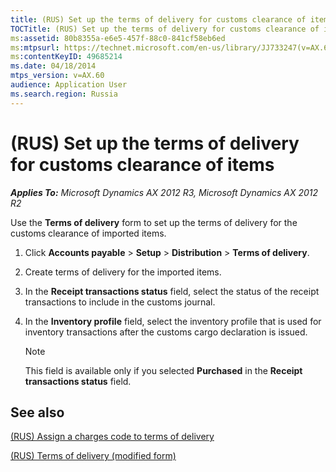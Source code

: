 ```yaml
---
title: (RUS) Set up the terms of delivery for customs clearance of items
TOCTitle: (RUS) Set up the terms of delivery for customs clearance of items
ms:assetid: 80b8355a-e6e5-457f-88c0-841cf58eb6ed
ms:mtpsurl: https://technet.microsoft.com/en-us/library/JJ733247(v=AX.60)
ms:contentKeyID: 49685214
ms.date: 04/18/2014
mtps_version: v=AX.60
audience: Application User
ms.search.region: Russia
---
```


# (RUS) Set up the terms of delivery for customs clearance of items 


_**Applies To:** Microsoft Dynamics AX 2012 R3, Microsoft Dynamics AX 2012 R2_

Use the **Terms of delivery** form to set up the terms of delivery for the customs clearance of imported items.

1.  Click **Accounts payable** \> **Setup** \> **Distribution** \> **Terms of delivery**.

2.  Create terms of delivery for the imported items.

3.  In the **Receipt transactions status** field, select the status of the receipt transactions to include in the customs journal.

4.  In the **Inventory profile** field, select the inventory profile that is used for inventory transactions after the customs cargo declaration is issued.
    

    > [!NOTE]
    > <P>This field is available only if you selected <STRONG>Purchased</STRONG> in the <STRONG>Receipt transactions status</STRONG> field.</P>



## See also

[(RUS) Assign a charges code to terms of delivery](rus-assign-a-charges-code-to-terms-of-delivery.md)

[(RUS) Terms of delivery (modified form)](https://technet.microsoft.com/en-us/library/jj733176\(v=ax.60\))

  



